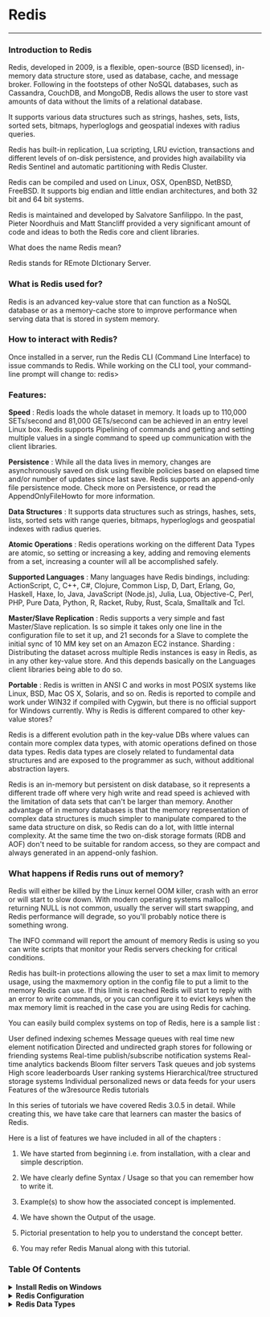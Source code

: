 # Redis
---

### Introduction to Redis

Redis, developed in 2009, is a flexible, open-source (BSD licensed), in-memory data structure store, used as database, cache, and message broker. Following in the footsteps of other NoSQL databases, such as Cassandra, CouchDB, and MongoDB, Redis allows the user to store vast amounts of data without the limits of a relational database.

It supports various data structures such as strings, hashes, sets, lists, sorted sets, bitmaps, hyperloglogs and geospatial indexes with radius queries.

Redis has built-in replication, Lua scripting, LRU eviction, transactions and different levels of on-disk persistence, and provides high availability via Redis Sentinel and automatic partitioning with Redis Cluster.

Redis can be compiled and used on Linux, OSX, OpenBSD, NetBSD, FreeBSD. It supports big endian and little endian architectures, and both 32 bit and 64 bit systems.

Redis is maintained and developed by Salvatore Sanfilippo. In the past, Pieter Noordhuis and Matt Stancliff provided a very significant amount of code and ideas to both the Redis core and client libraries.

What does the name Redis mean?

Redis stands for REmote DIctionary Server.

### What is Redis used for?

Redis is an advanced key-value store that can function as a NoSQL database or as a memory-cache store to improve performance when serving data that is stored in system memory.

### How to interact with Redis?

Once installed in a server, run the Redis CLI (Command Line Interface) to issue commands to Redis. While working on the CLI tool, your command-line prompt will change to: redis>

### Features:

**Speed** : Redis loads the whole dataset in memory. It loads up to 110,000 SETs/second and 81,000 GETs/second can be achieved in an entry level Linux box. Redis supports Pipelining of commands and getting and setting multiple values in a single command to speed up communication with the client libraries.

**Persistence** : While all the data lives in memory, changes are asynchronously saved on disk using flexible policies based on elapsed time and/or number of updates since last save. Redis supports an append-only file persistence mode. Check more on Persistence, or read the AppendOnlyFileHowto for more information.

**Data Structures** : It supports data structures such as strings, hashes, sets, lists, sorted sets with range queries, bitmaps, hyperloglogs and geospatial indexes with radius queries.

**Atomic Operations** : Redis operations working on the different Data Types are atomic, so setting or increasing a key, adding and removing elements from a set, increasing a counter will all be accomplished safely.

**Supported Languages** : Many languages have Redis bindings, including: ActionScript, C, C++, C#, Clojure, Common Lisp, D, Dart, Erlang, Go, Haskell, Haxe, Io, Java, JavaScript (Node.js), Julia, Lua, Objective-C, Perl, PHP, Pure Data, Python, R, Racket, Ruby, Rust, Scala, Smalltalk and Tcl.

**Master/Slave Replication** : Redis supports a very simple and fast Master/Slave replication. Is so simple it takes only one line in the configuration file to set it up, and 21 seconds for a Slave to complete the initial sync of 10 MM key set on an Amazon EC2 instance.
Sharding : Distributing the dataset across multiple Redis instances is easy in Redis, as in any other key-value store. And this depends basically on the Languages client libraries being able to do so.

**Portable** : Redis is written in ANSI C and works in most POSIX systems like Linux, BSD, Mac OS X, Solaris, and so on. Redis is reported to compile and work under WIN32 if compiled with Cygwin, but there is no official support for Windows currently.
Why is Redis is different compared to other key-value stores?

Redis is a different evolution path in the key-value DBs where values can contain more complex data types, with atomic operations defined on those data types. Redis data types are closely related to fundamental data structures and are exposed to the programmer as such, without additional abstraction layers.

Redis is an in-memory but persistent on disk database, so it represents a different trade off where very high write and read speed is achieved with the limitation of data sets that can't be larger than memory. Another advantage of in memory databases is that the memory representation of complex data structures is much simpler to manipulate compared to the same data structure on disk, so Redis can do a lot, with little internal complexity. At the same time the two on-disk storage formats (RDB and AOF) don't need to be suitable for random access, so they are compact and always generated in an append-only fashion.

### What happens if Redis runs out of memory?

Redis will either be killed by the Linux kernel OOM killer, crash with an error or will start to slow down. With modern operating systems malloc() returning NULL is not common, usually the server will start swapping, and Redis performance will degrade, so you'll probably notice there is something wrong.

The INFO command will report the amount of memory Redis is using so you can write scripts that monitor your Redis servers checking for critical conditions.

Redis has built-in protections allowing the user to set a max limit to memory usage, using the maxmemory option in the config file to put a limit to the memory Redis can use. If this limit is reached Redis will start to reply with an error to write commands, or you can configure it to evict keys when the max memory limit is reached in the case you are using Redis for caching.

You can easily build complex systems on top of Redis, here is a sample list :

User defined indexing schemes
Message queues with real time new element notification
Directed and undirected graph stores for following or friending systems
Real-time publish/subscribe notification systems
Real-time analytics backends
Bloom filter servers
Task queues and job systems
High score leaderboards
User ranking systems
Hierarchical/tree structured storage systems
Individual personalized news or data feeds for your users
Features of the w3resource Redis tutorials

In this series of tutorials we have covered Redis 3.0.5 in detail. While creating this, we have take care that learners can master the basics of Redis.

Here is a list of features we have included in all of the chapters :

1. We have started from beginning i.e. from installation, with a clear and simple description.

2. We have clearly define Syntax / Usage so that you can remember how to write it.

3. Example(s) to show how the associated concept is implemented.

4. We have shown the Output of the usage.

5. Pictorial presentation to help you to understand the concept better.

6. You may refer Redis Manual along with this tutorial.

### Table Of Contents

<details>
 <summary><b>Install Redis on Windows</b></summary>

Redis, a powerful open-source in-memory data store, is widely used for various applications. 

While Redis is often associated with Linux, you can also run it on Windows 10 using the Windows Subsystem for Linux (WSL2). 

This compatibility layer allows you to execute Linux commands natively on Windows, providing a seamless environment for running Redis.

Here's a step-by-step guide on how to set up and run Redis on Windows 10 using WSL2:

### Step 1: Enable Windows Subsystem for Linux (WSL2)

Open PowerShell as Administrator and run the following command to enable WSL2:

**`Enable-WindowsOptionalFeature -Online -FeatureName Microsoft-Windows-Subsystem-Linux`**

Reboot your system (this step is necessary only once).

![Setting the Scheme](redis/WLS2.PNG)

### Step 2: Install Ubuntu from Microsoft Store

Launch the Microsoft Store. Search for "Ubuntu" or your preferred Linux distribution. Download and install the latest version of Ubuntu.

**`start ms-windows-store:`**

**Enter New User & Password**

https://developer.redis.com/create/windows

![Setting the Scheme](redis/ubuntu.PNG)

### Step 3: Install and Configure Redis

![Setting the Scheme](redis/redis-installation.PNG)

![Setting the Scheme](redis/redis-installation-1.PNG)

Launch the installed Ubuntu distribution. In the terminal, execute the following commands:
```
sudo apt-add-repository ppa:redislabs/redis
sudo apt-get update
sudo apt-get upgrade
sudo apt-get install redis-server
```
**Note**: The sudo command might be required based on your system's user configuration.

### Step 4: Restart Redis Server

![Setting the Scheme](redis/redis-installation-2.PNG)

After installation, restart the Redis server using:
```
sudo service redis-server restart
```
### Step 5: Verify Redis Installation

Test the Redis connectivity using the redis-cli command:
```
redis-cli
```
Inside the Redis CLI, execute the following commands:
```
127.0.0.1:6379> set user:1 "Jane"
127.0.0.1:6379> get user:1
```
You should see "Jane" as the output.

![Setting the Scheme](redis/verify-redis-installation.PNG)

### Step 6: Stopping the Redis Server

To stop the Redis server, use the following command:
```
sudo service redis-server stop
```
Running Redis on Windows 10 through WSL2 provides you with a Linux-like environment where you can harness the full power of Redis for your projects. 

Remember that while Redis databases by default have indexes from 0 to 15, you can adjust this configuration as needed in the redis.conf file.

By following these steps, you can easily set up and run a Redis database on your Windows 10 machine using the Windows Subsystem for Linux. 

This enables you to leverage Redis for various applications and projects seamlessly.
</details>
<details>
  <summary><b>Redis Configuration</b></summary>
  
### Redis CONFIG Command
The proper way to configure Redis is by providing a Redis configuration file, usually called redis.conf (available at root the directory of redis). Though Redis is able to start without a configuration file using a built-in default configuration, however, this setup is only recommended for testing and development purposes.

The redis.conf file contains a number of directives, here is the format :

> keyword argument1 argument2 ... argumentN
Here is an example of configuration directive:

> slaveof 127.0.0.1 6380
### Changing Redis configuration while the server is running :

It is possible to reconfigure Redis on the fly without stopping and restarting the service or querying the current configuration programmatically using the special commands CONFIG SET and CONFIG GET. Not all the configuration directives are supported in this way, but most are supported as expected.

Here is the basic syntax of redis CONFIG command is shown below:

> redis 127.0.0.1:6379> CONFIG GET CONFIG_SETTING_NAME
### Example:

> 127.0.0.1:6379> config get save 
1) "save" 
2) "900 1 300 10 60 10000"
Use * in place of CONFIG_SETTING_NAME to get all configuration settings.


### Example:

> 127.0.0.1:6379> CONFIG GET *
  1) "dbfilename"
  2) "dump.rdb"
  3) "requirepass"
  4) ""
  5) "masterauth"
  6) ""
  7) "unixsocket"
  8) ""
  9) "logfile"
 10) "/var/log/redis_6379.log"
 11) "pidfile"
 12) "/var/run/redis_6379.pid"
 13) "maxmemory"
 14) "0"
 15) "maxmemory-samples"
 16) "5"
 17) "timeout"
 18) "0"
 19) "tcp-keepalive"
 20) "0"
 21) "auto-aof-rewrite-percentage"
 22) "100"
 23) "auto-aof-rewrite-min-size"
 24) "67108864"
 25) "hash-max-ziplist-entries"
 26) "512"
 27) "hash-max-ziplist-value"
 28) "64"
 29) "list-max-ziplist-entries"
 30) "512"
 31) "list-max-ziplist-value"
 32) "64"
 33) "set-max-intset-entries"
 34) "512"
 35) "zset-max-ziplist-entries"
 36) "128"
 37) "zset-max-ziplist-value"
 38) "64"
 39) "hll-sparse-max-bytes"
 40) "3000"
 41) "lua-time-limit"
 42) "5000"
 43) "slowlog-log-slower-than"
 44) "10000"
 45) "latency-monitor-threshold"
 46) "0"
 47) "slowlog-max-len"
 48) "128"
 49) "port"
 50) "6379"
 51) "tcp-backlog"
 52) "511"
 53) "databases"
 54) "16"
 55) "repl-ping-slave-period"
 56) "10"
 57) "repl-timeout"
 58) "60"
 59) "repl-backlog-size"
 60) "1048576"
 61) "repl-backlog-ttl"
 62) "3600"
 63) "maxclients"
 64) "10000"
 65) "watchdog-period"
 66) "0"
 67) "slave-priority"
 68) "100"
 69) "min-slaves-to-write"
 70) "0"
 71) "min-slaves-max-lag"
 72) "10"
 73) "hz"
 74) "10"
 75) "cluster-node-timeout"
 76) "15000"
 77) "cluster-migration-barrier"
 78) "1"
 79) "cluster-slave-validity-factor"
 80) "10"
 81) "repl-diskless-sync-delay"
 82) "5"
 83) "cluster-require-full-coverage"
 84) "yes"
 85) "no-appendfsync-on-rewrite"
 86) "no"
 87) "slave-serve-stale-data"
 88) "yes"
 89) "slave-read-only"
 90) "yes"
 91) "stop-writes-on-bgsave-error"
 92) "yes"
 93) "daemonize"
 94) "yes"
 95) "rdbcompression"
 96) "yes"
 97) "rdbchecksum"
 98) "yes"
 99) "activerehashing"
100) "yes"
101) "repl-disable-tcp-nodelay"
102) "no"
103) "repl-diskless-sync"
104) "no"
105) "aof-rewrite-incremental-fsync"
106) "yes"
107) "aof-load-truncated"
108) "yes"
109) "appendonly"
110) "no"
111) "dir"
112) "/var/lib/redis/6379"
113) "maxmemory-policy"
114) "noeviction"
115) "appendfsync"
116) "everysec"
117) "save"
118) "900 1 300 10 60 10000"
119) "loglevel"
120) "notice"
121) "client-output-buffer-limit"
122) "normal 0 0 0 slave 268435456 67108864 60 pubsub 33554432 8388608 60"
123) "unixsocketperm"
124) "0"
125) "slaveof"
126) ""
127) "notify-keyspace-events"
128) ""
129) "bind"
130) ""
### Edit configuration

To update configuration, you can use CONFIG set command

Basic syntax of CONFIG SET command :

> CONFIG SET CONFIG_SETTING_NAME NEW_CONFIG_VALUE
### Example:

> 127.0.0.1:6379> CONFIG SET loglevel "notice"
OK
> 127.0.0.1:6379> CONFIG GET loglevel
1) "loglevel"
2) "notice"
</details>

<details>
 <summary><b>Redis Data Types</b></summary>

### Data Types
 Redis is not a plain  key-value store, actually, it is a data structures server, supporting a different kind of values. In traditional  key-value stores, you associated string keys to string values, in  Redis the value is not limited to a simple string, but can also hold more complex data structures. The following is the list of all the data structures supported by Redis:

Binary-safe strings.
Lists
Sets
Sorted sets
Hashes
Bit arrays (or simply bitmaps)
HyperLogLogs:
### Redis keys:

Redis keys are binary safe (meaning they have a known length not determined by any special terminating characters), so you can use any binary sequence as a key, from a string like "foo" to the content of a JPEG file. The empty string is also a valid key. Here are some rules about keys:

The maximum allowed key size is 512 MB.
Very long keys are not a good idea.
Very short keys are often not a good idea. While short keys will obviously consume a bit less memory, your job is to find the right balance.
Try to stick with a schema. For instance "object-type:id" is a good idea, as in "user:1000". Dots or dashes are often used for multi-word fields, as in "comment:1234:reply.to" or "comment:1234:reply-to".
### Redis Strings:

Strings are  Redis’ most basic data type. It is the only data type in  Memcached, so it is also very natural for newcomers to use it in Redis. Since Redis keys are strings, when we use the string type as a value too, we are mapping a string to another string. The string data type is useful for a number of use cases, like caching HTML fragments or pages. Here are some common commands associated with strings:

SET: sets a value to a key
GET: gets a value from a key
DEL: deletes a key and its value
INCR: atomically increments a key
INCRBY: increments a key by a designated values
EXPIRE: the length of time that a key should exist (denoted in seconds)
Strings can be used to store objects, arranged by key.

127.0.0.1:6379>  SET newkey "the redis string"
OK
127.0.0.1:6379> GET newkey
"the redis string"
### Redis Lists:

Lists in  Redis are a collection of ordered values. This is in contrast to Sets which are unordered. Redis lists are implemented via Linked Lists. This means that even if you have millions of elements inside a list, the operation of adding a new element in the head or in the tail of the list is performed in constant time. Here are some common commands associated with lists:

LPUSH: Add a value to the begriming of a list
RPUSH: Add a value to the end of a list
LPOP: Get and remove the first element in a list
RPOP: Get and remove the last element in a list
LREM: Remove elements from a list
LRANGE: Get a range of elements from a list
LTRIM: Modifies a list so leave only a specified range
### Example:

redis 127.0.0.1:6379> lpush w3resourcelist redis
(integer) 1
redis 127.0.0.1:6379> lpush w3resourcelist mongodb
(integer) 2
redis 127.0.0.1:6379> lpush w3resourcelist rabitmq
(integer) 3
redis 127.0.0.1:6379> lrange w3resourcelist 0 10

1) "rabitmq"
2) "mongodb"
3) "redis"
### Redis Sets:

 Redis Sets are unordered collections of strings. If you want to combine strings, you can do that with  REDIS sets. Here are some common commands associated with sets:

SADD: Add one or members to a set
SMEMBERS: Get all set members
SINTER: Find the intersection of multiple sets
SISMEMBER: check if a value is in a set
SRANDMEMBER: Get a random set member
Sets can be helpful in various situations. In sets each member of a set is unique, adding members to a set does not require a "check then add" operation. Instead the set will check whether the item is a duplicate whenever an SADD command is performed.

### Example:

redis 127.0.0.1:6379> sadd w3resourcelist redis
(integer) 1
redis 127.0.0.1:6379> sadd w3resourcelist mongodb
(integer) 1
redis 127.0.0.1:6379> sadd w3resourcelist rabitmq
(integer) 1
redis 127.0.0.1:6379> sadd w3resourcelist rabitmq
(integer) 0
redis 127.0.0.1:6379> smembers w3resourcelist

1) "rabitmq"
2) "mongodb"
3) "redis"
### Redis Sorted sets:


Sorted sets are a data type which is similar to a mix between a Set and a Hash. Like sets, sorted sets are composed of unique, non-repeating string elements, so in some sense, a sorted set is a set as well.

However, while elements inside sets are not ordered, every element in a sorted set is associated with a floating point value, called the score (this is why the type is also similar to a hash, since every element is mapped to a value). Here are some common commands associated with sorted sets :

ZADD: Adds members to a sorted set
ZRANGE: Displays the members of a sorted set arranged by index (with the default low to high)
ZREVRANGE: Displays the members of a sorted set arranged by index (from high to low)
ZREM: Removes members from a sorted set
### Example:

redis 127.0.0.1:6379> zadd w3resourcelist 0 redis
(integer) 1
redis 127.0.0.1:6379> zadd w3resourcelist 0 mongodb
(integer) 1
redis 127.0.0.1:6379> zadd w3resourcelist 0 rabitmq
(integer) 1
redis 127.0.0.1:6379> zadd w3resourcelist 0 rabitmq
(integer) 0
redis 127.0.0.1:6379> ZRANGEBYSCORE w3resourcelist 0 1000

1) "redis"
2) "mongodb"
3) "rabitmq"
### Redis Hashes:

Hashes in  Redis are useful to represent objects with many fields. They are set up to store a vast amount of fields in a small amount of space. Here are some common commands associated with hashes:

HMSET: Sets up multiple hash values
HSET: Sets the hash field with a string value
HGET: Retrieves the value of a hash field
HMGET: Retrieves all of the values for given hash fields
HGETALL: Retrieves all of the values for in a hash
### Example:

In the following example hash, data type is used to store user's object which contains basic information of a user.

redis 127.0.0.1:6379> HMSET user:1 username w3resource password 123456 points 200
OK
redis 127.0.0.1:6379> HGETALL user:1

1) "username"
2) "w3resource"
3) "password"
4) "123456"
5) "points"
6) "200"
### Redis Bit arrays (or simply bitmaps):

It is possible, using special commands, to handle String values like an array of bits: you can set and clear individual bits, count all the bits set to 1, find the first set or unset bit, and so forth.

HyperLogLogs:

This is a probabilistic data structure which is used in order to estimate the cardinality of a set.
</details>
